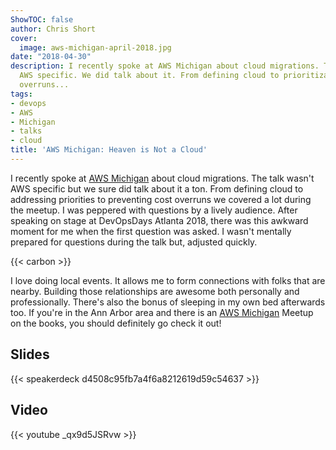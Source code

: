 ```yaml
---
ShowTOC: false
author: Chris Short
cover:
  image: aws-michigan-april-2018.jpg
date: "2018-04-30"
description: I recently spoke at AWS Michigan about cloud migrations. The talk wasn't
  AWS specific. We did talk about it. From defining cloud to prioritization to cost
  overruns...
tags:
- devops
- AWS
- Michigan
- talks
- cloud
title: 'AWS Michigan: Heaven is Not a Cloud'
---
```


I recently spoke at [AWS Michigan](https://www.meetup.com/AWS-Michigan/events/248874167/) about cloud migrations. The talk wasn't AWS specific but we sure did talk about it a ton. From defining cloud to addressing priorities to preventing cost overruns we covered a lot during the meetup. I was peppered with questions by a lively audience. After speaking on stage at DevOpsDays Atlanta 2018, there was this awkward moment for me when the first question was asked. I wasn't mentally prepared for questions during the talk but, adjusted quickly.

{{< carbon >}}

I love doing local events. It allows me to form connections with folks that are nearby. Building those relationships are awesome both personally and professionally. There's also the bonus of sleeping in my own bed afterwards too. If you're in the Ann Arbor area and there is an [AWS Michigan](https://www.meetup.com/AWS-Michigan/) Meetup on the books, you should definitely go check it out!


## Slides

{{< speakerdeck d4508c95fb7a4f6a8212619d59c54637 >}}

## Video

{{< youtube _qx9d5JSRvw >}}
